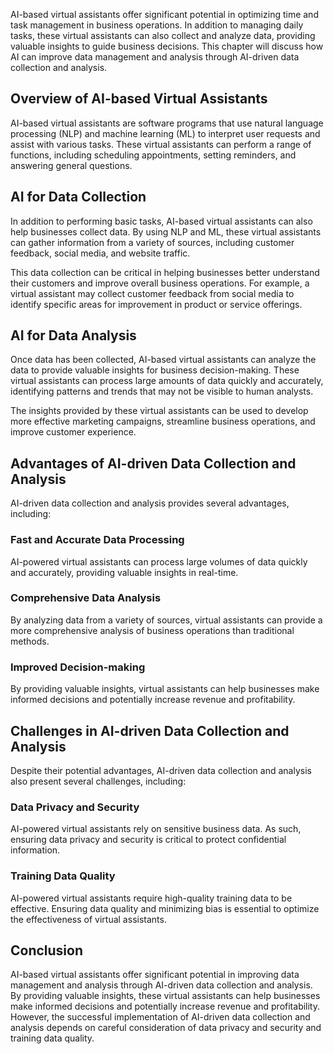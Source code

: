 
AI-based virtual assistants offer significant potential in optimizing time and task management in business operations. In addition to managing daily tasks, these virtual assistants can also collect and analyze data, providing valuable insights to guide business decisions. This chapter will discuss how AI can improve data management and analysis through AI-driven data collection and analysis.

Overview of AI-based Virtual Assistants
---------------------------------------

AI-based virtual assistants are software programs that use natural language processing (NLP) and machine learning (ML) to interpret user requests and assist with various tasks. These virtual assistants can perform a range of functions, including scheduling appointments, setting reminders, and answering general questions.

AI for Data Collection
----------------------

In addition to performing basic tasks, AI-based virtual assistants can also help businesses collect data. By using NLP and ML, these virtual assistants can gather information from a variety of sources, including customer feedback, social media, and website traffic.

This data collection can be critical in helping businesses better understand their customers and improve overall business operations. For example, a virtual assistant may collect customer feedback from social media to identify specific areas for improvement in product or service offerings.

AI for Data Analysis
--------------------

Once data has been collected, AI-based virtual assistants can analyze the data to provide valuable insights for business decision-making. These virtual assistants can process large amounts of data quickly and accurately, identifying patterns and trends that may not be visible to human analysts.

The insights provided by these virtual assistants can be used to develop more effective marketing campaigns, streamline business operations, and improve customer experience.

Advantages of AI-driven Data Collection and Analysis
----------------------------------------------------

AI-driven data collection and analysis provides several advantages, including:

### Fast and Accurate Data Processing

AI-powered virtual assistants can process large volumes of data quickly and accurately, providing valuable insights in real-time.

### Comprehensive Data Analysis

By analyzing data from a variety of sources, virtual assistants can provide a more comprehensive analysis of business operations than traditional methods.

### Improved Decision-making

By providing valuable insights, virtual assistants can help businesses make informed decisions and potentially increase revenue and profitability.

Challenges in AI-driven Data Collection and Analysis
----------------------------------------------------

Despite their potential advantages, AI-driven data collection and analysis also present several challenges, including:

### Data Privacy and Security

AI-powered virtual assistants rely on sensitive business data. As such, ensuring data privacy and security is critical to protect confidential information.

### Training Data Quality

AI-powered virtual assistants require high-quality training data to be effective. Ensuring data quality and minimizing bias is essential to optimize the effectiveness of virtual assistants.

Conclusion
----------

AI-based virtual assistants offer significant potential in improving data management and analysis through AI-driven data collection and analysis. By providing valuable insights, these virtual assistants can help businesses make informed decisions and potentially increase revenue and profitability. However, the successful implementation of AI-driven data collection and analysis depends on careful consideration of data privacy and security and training data quality.
